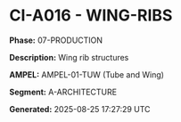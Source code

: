 # CI-A016 - WING-RIBS

**Phase:** 07-PRODUCTION

**Description:** Wing rib structures

**AMPEL:** AMPEL-01-TUW (Tube and Wing)

**Segment:** A-ARCHITECTURE

**Generated:** 2025-08-25 17:27:29 UTC
